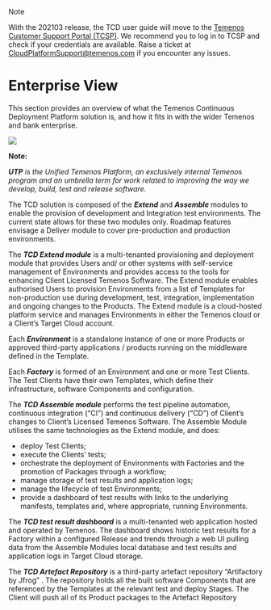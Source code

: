 > [!Note]
>  With the 202103 release, the TCD user guide will move to the [Temenos Customer Support Portal (TCSP)](https://tcsp.temenos.com/TCD/Modules/TemenosContinuousDeployment/Overview/Overview.htm). We recommend you to log in to TCSP and check if your credentials are available. Raise a ticket at [CloudPlatformSupport@temenos.com](CloudPlatformSupport@temenos.com) if you encounter any issues.

# Enterprise View

This section provides an overview of what the Temenos Continuous Deployment Platform solution is, and how it fits in with the wider Temenos and bank enterprise.

![](./images/enterprise-view.png)

**Note:** 

***UTP*** *is the Unified Temenos Platform, an exclusively internal Temenos program and an umbrella term for work related to improving the way we develop, build, test and release software.*

The TCD solution is composed of the ***Extend*** and ***Assemble*** modules to enable the provision of development and Integration test environments. The current state allows for these two modules only. Roadmap features envisage a Deliver module to cover pre-production and production environments.


The ***TCD Extend module*** is a multi-tenanted provisioning and deployment module that provides Users and/ or other systems with self-service management of Environments and provides access to the tools for enhancing Client Licensed Temenos Software. The Extend module enables authorised Users to provision Environments from a list of Templates for non-production use during development, test, integration, implementation and ongoing changes to the Products. The Extend module is a cloud-hosted platform service and manages Environments in either the Temenos cloud or a Client’s Target Cloud account.

Each ***Environment*** is a standalone instance of one or more Products or approved third-party applications / products running on the middleware defined in the Template.

Each ***Factory*** is formed of an Environment and one or more Test Clients. The Test Clients have their own Templates, which define their infrastructure, software Components and configuration.


The ***TCD Assemble module*** performs the test pipeline automation, continuous integration (“CI”) and continuous delivery (“CD”) of Client’s changes to Client’s Licensed Temenos Software. The Assemble Module utilises the same technologies as the Extend module, and does:

- deploy Test Clients;
- execute the Clients’ tests;
- orchestrate the deployment of Environments with Factories and the promotion of Packages through a workflow;
- manage storage of test results and application logs;
- manage the lifecycle of test Environments;
- provide a dashboard of test results with links to the underlying manifests, templates and, where appropriate, running Environments.

The ***TCD test result dashboard*** is a multi-tenanted web application hosted and operated by Temenos. The dashboard shows historic test results for a Factory within a configured Release and trends through a web UI pulling data from the Assemble Modules local database and test results and application logs in Target Cloud storage.


The ***TCD Artefact Repository*** is a third-party artefact repository “Artifactory by Jfrog” . The repository holds all the built software Components that are referenced by the Templates at the relevant test and deploy Stages. The Client will push all of its Product packages to the Artefact Repository




